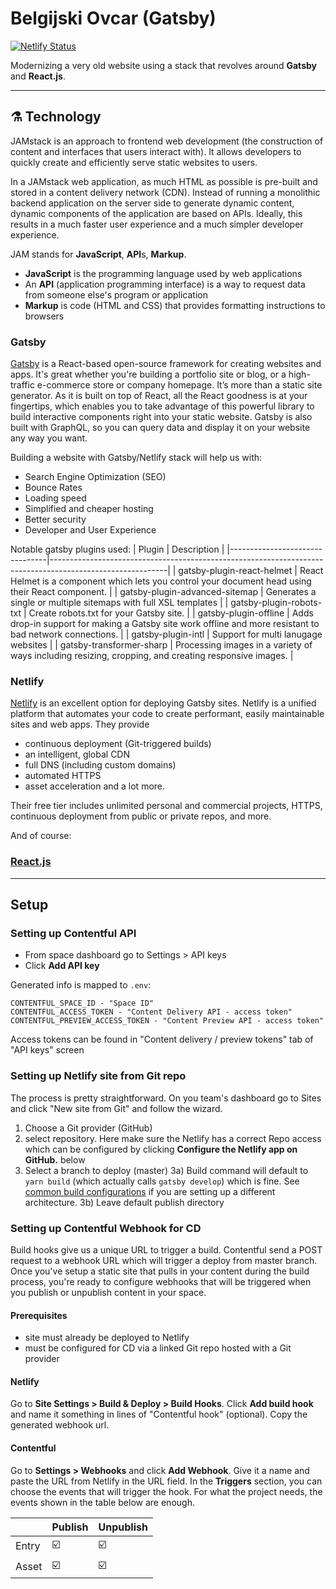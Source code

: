 # Belgijski Ovcar (Gatsby)

[![Netlify Status](https://api.netlify.com/api/v1/badges/abcaf831-1263-4763-b726-35074f3b5897/deploy-status)](https://app.netlify.com/sites/objective-euclid-682845/deploys)

Modernizing a very old website using a stack that revolves around **Gatsby** and **React.js**.
___
## :alembic: Technology


JAMstack is an approach to frontend web development (the construction of content and interfaces that users interact with). It allows developers to quickly create and efficiently serve static websites to users.

In a JAMstack web application, as much HTML as possible is pre-built and stored in a content delivery network (CDN). Instead of running a monolithic backend application on the server side to generate dynamic content, dynamic components of the application are based on APIs. Ideally, this results in a much faster user experience and a much simpler developer experience.

JAM stands for **JavaScript**, **API**s, **Markup**.
- **JavaScript** is the programming language used by web applications
- An **API** (application programming interface) is a way to request data from someone else's program or application
- **Markup** is code (HTML and CSS) that provides formatting instructions to browsers

### Gatsby
[Gatsby](https://www.gatsbyjs.com/) is a React-based open-source framework for creating websites and apps. It's great whether you're building a portfolio site or blog, or a high-traffic e-commerce store or company homepage. 
It’s more than a static site generator. 
As it is built on top of React, all the React goodness is at your fingertips, which enables you to take advantage of this powerful library to build interactive components right into your static website. 
Gatsby is also built with GraphQL, so you can query data and display it on your website any way you want.

Building a website with Gatsby/Netlify stack will help us with:

- Search Engine Optimization (SEO)
- Bounce Rates
- Loading speed
- Simplified and cheaper hosting
- Better security
- Developer and User Experience

Notable gatsby plugins used:
| Plugin                         | Description                                                                                               |
|--------------------------------|-----------------------------------------------------------------------------------------------------------|
| gatsby-plugin-react-helmet     | React Helmet is a component which lets you control your document head using their React component.        |
| gatsby-plugin-advanced-sitemap | Generates a single or multiple sitemaps with full XSL templates                                           |
| gatsby-plugin-robots-txt       | Create robots.txt for your Gatsby site.                                                                   |
| gatsby-plugin-offline          | Adds drop-in support for making a Gatsby site work offline and more resistant to bad network connections. |
| gatsby-plugin-intl             | Support for multi lanugage websites                                                                       |
| gatsby-transformer-sharp       | Processing images in a variety of ways including resizing, cropping, and creating responsive images.      |

### Netlify

[Netlify](https://www.netlify.com/) is an excellent option for deploying Gatsby sites. Netlify is a unified platform that automates your code to create performant, easily maintainable sites and web apps. They provide 
- continuous deployment (Git-triggered builds)
- an intelligent, global CDN
- full DNS (including custom domains)
- automated HTTPS 
- asset acceleration and a lot more.

Their free tier includes unlimited personal and commercial projects, HTTPS, continuous deployment from public or private repos, and more.

And of course:
### [React.js](https://reactjs.org/)
___
## Setup
### Setting up Contentful API

- From space dashboard go to Settings > API keys
- Click **Add API key**

Generated info is mapped to `.env`:

```
CONTENTFUL_SPACE_ID - "Space ID"
CONTENTFUL_ACCESS_TOKEN - "Content Delivery API - access token"
CONTENTFUL_PREVIEW_ACCESS_TOKEN - "Content Preview API - access token"
```

Access tokens can be found in "Content delivery / preview tokens" tab of "API keys" screen

### Setting up Netlify site from Git repo

The process is pretty straightforward. On you team's dashboard go to Sites and click "New site from Git" and follow the wizard.

1. Choose a Git provider (GitHub)
2. select repository. Here make sure the Netlify has a correct Repo access which can be configured by clicking **Configure the Netlify app on GitHub.** below
3. Select a branch to deploy (master)
   3a) Build command will default to `yarn build` (which actually calls `gatsby develop`) which is fine. See [common build configurations](https://docs.netlify.com/configure-builds/common-configurations/) if you are setting up a different architecture.
   3b) Leave default publish directory

### Setting up Contentful Webhook for CD 

Build hooks give us a unique URL to trigger a build. Contentful send a POST request to a webhook URL which will trigger a deploy from master branch. 
Once you've setup a static site that pulls in your content during the build process, you're ready to configure webhooks that will be triggered when you publish or unpublish content in your space.

#### Prerequisites

- site must already be deployed to Netlify
- must be configured for CD via a linked Git repo hosted with a Git provider
 
#### Netlify
Go to **Site Settings > Build & Deploy > Build Hooks**. Click **Add build hook** and name it something in lines of  "Contentful hook" (optional). Copy the generated webhook url.

#### Contentful
Go to **Settings > Webhooks** and click **Add Webhook**. Give it a name and paste the URL from Netlify in the URL field. In the **Triggers** section, you can choose the events that will trigger the hook. For what the project needs, the events shown in the table below are enough.

|       | Publish | Unpublish |
|-------|---------|-----------|
| Entry |:ballot_box_with_check:|:ballot_box_with_check:|
| Asset |:ballot_box_with_check:|:ballot_box_with_check:|


